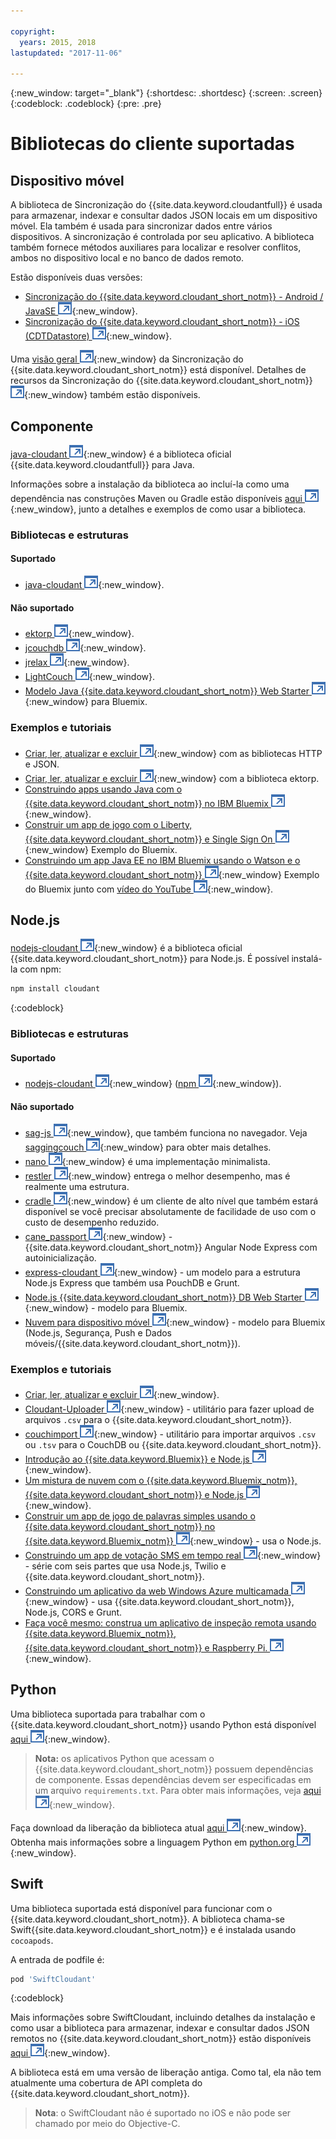 ```yaml
---

copyright:
  years: 2015, 2018
lastupdated: "2017-11-06"

---
```


{:new_window: target="_blank"}
{:shortdesc: .shortdesc}
{:screen: .screen}
{:codeblock: .codeblock}
{:pre: .pre}

<!-- Acrolinx: 2017-03-06 -->

# Bibliotecas do cliente suportadas

## Dispositivo móvel

A biblioteca de Sincronização do {{site.data.keyword.cloudantfull}} é usada para armazenar,
indexar
e consultar dados JSON locais em um dispositivo móvel.
Ela também é usada para sincronizar dados entre vários dispositivos.
A sincronização é controlada por seu aplicativo.
A
biblioteca também fornece métodos auxiliares para localizar e resolver conflitos,
ambos no dispositivo local e no banco de dados remoto.

Estão disponíveis duas versões:

-   [Sincronização do {{site.data.keyword.cloudant_short_notm}} - Android / JavaSE ![Ícone de link externo](../images/launch-glyph.svg "Ícone de link externo")](https://github.com/cloudant/sync-android){:new_window}.
-   [Sincronização do {{site.data.keyword.cloudant_short_notm}} - iOS (CDTDatastore) ![Ícone de link externo](../images/launch-glyph.svg "Ícone de link externo")](https://github.com/cloudant/CDTDatastore){:new_window}.

Uma [visão geral ![Ícone de link externo](../images/launch-glyph.svg "Ícone de link externo")](https://cloudant.com/product/cloudant-features/sync/){:new_window} da Sincronização do {{site.data.keyword.cloudant_short_notm}} está disponível.
Detalhes de recursos da Sincronização do {{site.data.keyword.cloudant_short_notm}}[ ![Ícone de link externo](../images/launch-glyph.svg "Ícone de link externo")](https://cloudant.com/cloudant-sync-resources/){:new_window} também estão disponíveis.

## Componente

[java-cloudant ![Ícone de link externo](../images/launch-glyph.svg "Ícone de link externo")](https://github.com/cloudant/java-cloudant){:new_window} é a biblioteca
oficial {{site.data.keyword.cloudantfull}} para Java.

Informações sobre a instalação da biblioteca ao incluí-la como uma dependência nas construções Maven ou Gradle estão disponíveis
[aqui ![Ícone de link externo](../images/launch-glyph.svg "Ícone de link externo")](https://github.com/cloudant/java-cloudant#installation-and-usage){:new_window},
junto a detalhes e exemplos de como usar a biblioteca.

### Bibliotecas e estruturas

#### Suportado

-   [java-cloudant ![Ícone de link externo](../images/launch-glyph.svg "Ícone de link externo")](https://github.com/cloudant/java-cloudant){:new_window}.

#### Não suportado

-   [ektorp ![Ícone de link externo](../images/launch-glyph.svg "Ícone de link externo")](http://ektorp.org/){:new_window}.
-   [jcouchdb ![Ícone de link externo](../images/launch-glyph.svg "Ícone de link externo")](http://code.google.com/p/jcouchdb/){:new_window}.
-   [jrelax ![Ícone de link externo](../images/launch-glyph.svg "Ícone de link externo")](https://github.com/isterin/jrelax){:new_window}.
-   [LightCouch ![Ícone de link externo](../images/launch-glyph.svg "Ícone de link externo")](http://www.lightcouch.org/){:new_window}.
-   [Modelo Java {{site.data.keyword.cloudant_short_notm}} Web Starter ![Ícone de link externo](../images/launch-glyph.svg "Ícone de link externo")](https://ace.ng.bluemix.net/#/store/cloudOEPaneId=store&appTemplateGuid=CloudantJavaBPTemplate&fromCatalog=true){:new_window} para Bluemix.

### Exemplos e tutoriais

-   [Criar, ler, atualizar e excluir ![Ícone de link externo](../images/launch-glyph.svg "Ícone de link externo")](https://github.com/cloudant/haengematte/tree/master/java){:new_window} com as bibliotecas HTTP e JSON.
-   [Criar, ler, atualizar e excluir ![Ícone de link externo](../images/launch-glyph.svg "Ícone de link externo")](https://github.com/cloudant/haengematte/tree/master/java/CrudWithEktorp){:new_window} com a biblioteca ektorp.
-   [Construindo apps usando Java com o {{site.data.keyword.cloudant_short_notm}} no IBM Bluemix ![Ícone de link externo](../images/launch-glyph.svg "Ícone de link externo")](https://cloudant.com/blog/building-apps-using-java-with-cloudant-on-ibm-bluemix/){:new_window}.
-   [Construir um app de jogo com o Liberty, {{site.data.keyword.cloudant_short_notm}} e Single Sign On ![Ícone de link externo](../images/launch-glyph.svg "Ícone de link externo")](http://www.ibm.com/developerworks/cloud/library/cl-multiservicegame-app/index.html?ca=drs-){:new_window} Exemplo do Bluemix.
-   [Construindo um app Java EE no IBM Bluemix usando o Watson e o {{site.data.keyword.cloudant_short_notm}} ![Ícone de link externo](../images/launch-glyph.svg "Ícone de link externo")](https://developer.ibm.com/bluemix/2014/10/17/building-java-ee-app-ibm-bluemix-using-watson-cloudant/){:new_window} Exemplo do Bluemix junto com [vídeo do YouTube ![Ícone de link externo](../images/launch-glyph.svg "Ícone de link externo")](https://www.youtube.com/watch?feature=youtu.be&v=9AFMY6m0LIU&app=desktop){:new_window}.


## Node.js

[nodejs-cloudant ![Ícone de link externo](../images/launch-glyph.svg "Ícone de link externo")](https://github.com/cloudant/nodejs-cloudant){:new_window}
é a biblioteca oficial {{site.data.keyword.cloudant_short_notm}} para Node.js.
É possível instalá-la com npm:

```sh
npm install cloudant
```
{:codeblock}

### Bibliotecas e estruturas

#### Suportado

-   [nodejs-cloudant ![Ícone de link externo](../images/launch-glyph.svg "Ícone de link externo")](https://github.com/cloudant/nodejs-cloudant){:new_window} ([npm ![Ícone de link externo](../images/launch-glyph.svg "Ícone de link externo")](https://www.npmjs.org/package/cloudant){:new_window}).

#### Não suportado

-   [sag-js ![Ícone de link externo](../images/launch-glyph.svg "Ícone de link externo")](https://github.com/sbisbee/sag-js){:new_window}, que também funciona no navegador.
    Veja [saggingcouch ![Ícone de link externo](../images/launch-glyph.svg "Ícone de link externo")](https://github.com/sbisbee/saggingcouch.com){:new_window} para obter mais detalhes.
-   [nano ![Ícone de link externo](../images/launch-glyph.svg "Ícone de link externo")](https://github.com/dscape/nano){:new_window} é uma implementação minimalista.
-   [restler ![Ícone de link externo](../images/launch-glyph.svg "Ícone de link externo")](https://github.com/danwrong/restler){:new_window} entrega o melhor desempenho, mas é realmente uma estrutura.
-   [cradle ![Ícone de link externo](../images/launch-glyph.svg "Ícone de link externo")](https://github.com/flatiron/cradle){:new_window} é um cliente de alto nível que também estará disponível
se você precisar absolutamente de facilidade de uso com o custo de desempenho reduzido.
-   [cane_passport ![Ícone de link externo](../images/launch-glyph.svg "Ícone de link externo")](https://github.com/ddemichele/cane_passport){:new_window} - {{site.data.keyword.cloudant_short_notm}} Angular Node Express com autoinicialização.
-   [express-cloudant ![Ícone de link externo](../images/launch-glyph.svg "Ícone de link externo")](https://github.com/cloudant-labs/express-cloudant){:new_window} - um modelo para a estrutura Node.js Express que também usa PouchDB e Grunt.
-   [Node.js {{site.data.keyword.cloudant_short_notm}} DB Web Starter ![Ícone de link externo](../images/launch-glyph.svg "Ícone de link externo")](https://ace.ng.bluemix.net/#/store/cloudOEPaneId=store&appTemplateGuid=nodejscloudantbp&fromCatalog=true){:new_window} - modelo para Bluemix.
-   [Nuvem para dispositivo móvel ![Ícone de link externo](../images/launch-glyph.svg "Ícone de link externo")](https://ace.ng.bluemix.net/#/store/cloudOEPaneId=store&appTemplateGuid=mobileBackendStarter&fromCatalog=true){:new_window} - modelo para Bluemix (Node.js, Segurança, Push e Dados móveis/{{site.data.keyword.cloudant_short_notm}}).

### Exemplos e tutoriais

-   [Criar, ler, atualizar e excluir ![Ícone de link externo](../images/launch-glyph.svg "Ícone de link externo")](https://github.com/cloudant/haengematte/tree/master/nodejs){:new_window}.
-   [Cloudant-Uploader ![Ícone de link externo](../images/launch-glyph.svg "Ícone de link externo")](https://github.com/garbados/Cloudant-Uploader){:new_window} - utilitário para fazer upload de arquivos `.csv` para o {{site.data.keyword.cloudant_short_notm}}.
-   [couchimport ![Ícone de link externo](../images/launch-glyph.svg "Ícone de link externo")](https://github.com/glynnbird/couchimport){:new_window} - utilitário para importar arquivos `.csv` ou `.tsv` para o CouchDB ou {{site.data.keyword.cloudant_short_notm}}.
-   [Introdução ao {{site.data.keyword.Bluemix}} e Node.js ![Ícone de link externo](../images/launch-glyph.svg "Ícone de link externo")](http://thoughtsoncloud.com/2014/07/getting-started-ibm-bluemix-node-js/){:new_window}.
-   [Um mistura de nuvem com o {{site.data.keyword.Bluemix_notm}}, {{site.data.keyword.cloudant_short_notm}} e Node.js ![Ícone de link externo](../images/launch-glyph.svg "Ícone de link externo")](https://gigadom.wordpress.com/2014/08/15/a-cloud-medley-with-ibm-bluemix-cloudant-db-and-node-js/){:new_window}.
-   [Construir um app de jogo de palavras simples usando o {{site.data.keyword.cloudant_short_notm}} no {{site.data.keyword.Bluemix_notm}} ![Ícone de link externo](../images/launch-glyph.svg "Ícone de link externo")](http://www.ibm.com/developerworks/cloud/library/cl-guesstheword-app/index.html?ca=drs-){:new_window} - usa o Node.js.
-   [Construindo um app de votação SMS em tempo real ![Ícone de link externo](../images/launch-glyph.svg "Ícone de link externo")](https://www.twilio.com/blog/2012/09/building-a-real-time-sms-voting-app-part-1-node-js-couchdb.html){:new_window} - série com seis partes que usa Node.js, Twilio e {{site.data.keyword.cloudant_short_notm}}.
-   [Construindo um aplicativo da web Windows Azure multicamada ![Ícone de link externo](../images/launch-glyph.svg "Ícone de link externo")](http://msopentech.com/blog/2013/12/19/tutorial-building-multi-tier-windows-azure-web-application-use-cloudants-couchdb-service-node-js-cors-grunt-2/){:new_window} - usa {{site.data.keyword.cloudant_short_notm}}, Node.js, CORS e Grunt.
-   [Faça você mesmo: construa um aplicativo de inspeção remota usando {{site.data.keyword.Bluemix_notm}}, {{site.data.keyword.cloudant_short_notm}} e Raspberry Pi. ![Ícone de link externo](../images/launch-glyph.svg "Ícone de link externo")](http://www.ibm.com/developerworks/library/ba-remoteservpi-app/index.html){:new_window}.

## Python

Uma biblioteca suportada para trabalhar com o {{site.data.keyword.cloudant_short_notm}} usando Python está
disponível [aqui ![Ícone de link externo](../images/launch-glyph.svg "Ícone de link externo")](https://github.com/cloudant/python-cloudant){:new_window}.

>   **Nota:** os aplicativos Python que acessam o {{site.data.keyword.cloudant_short_notm}} possuem dependências de componente. Essas dependências devem ser especificadas em um arquivo `requirements.txt`. Para obter mais informações, veja [aqui ![Ícone de link externo](../images/launch-glyph.svg "Ícone de link externo")](https://pip.readthedocs.io/en/1.1/requirements.html){:new_window}.

Faça download da liberação da biblioteca atual [aqui ![Ícone de link externo](../images/launch-glyph.svg "Ícone de link externo")](https://pypi.python.org/pypi/cloudant/){:new_window}.
Obtenha mais informações sobre a linguagem Python em [python.org ![Ícone de link externo](../images/launch-glyph.svg "Ícone de link externo")](https://www.python.org/about/){:new_window}. 

## Swift

Uma biblioteca suportada está disponível para funcionar com o {{site.data.keyword.cloudant_short_notm}}.
A biblioteca chama-se Swift{{site.data.keyword.cloudant_short_notm}}
e é instalada usando `cocoapods`.

A entrada de podfile é:

```sh
pod 'SwiftCloudant'
```
{:codeblock}

Mais informações sobre SwiftCloudant,
incluindo detalhes da instalação e como usar a biblioteca para armazenar,
indexar
e consultar dados JSON remotos no {{site.data.keyword.cloudant_short_notm}}
estão disponíveis [aqui ![Ícone de link externo](../images/launch-glyph.svg "Ícone de link externo")](https://github.com/cloudant/swift-cloudant){:new_window}.

A biblioteca está em uma versão de liberação antiga.
Como tal,
ela não tem atualmente uma cobertura de API completa do {{site.data.keyword.cloudant_short_notm}}. 

>   **Nota**: o SwiftCloudant não é suportado no iOS e não pode ser chamado por meio do Objective-C.
